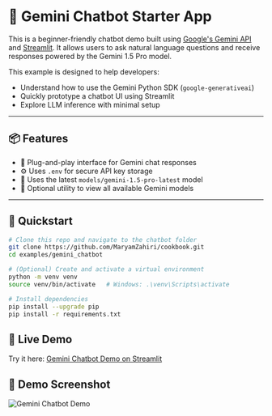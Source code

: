# 🤖 Gemini Chatbot Starter App

This is a beginner-friendly chatbot demo built using [Google's Gemini API](https://ai.google.dev/) and [Streamlit](https://streamlit.io/). It allows users to ask natural language questions and receive responses powered by the Gemini 1.5 Pro model.

This example is designed to help developers:
- Understand how to use the Gemini Python SDK (`google-generativeai`)
- Quickly prototype a chatbot UI using Streamlit
- Explore LLM inference with minimal setup

---

## 📦 Features

- 🔌 Plug-and-play interface for Gemini chat responses
- ⚙️ Uses `.env` for secure API key storage
- 🧠 Uses the latest `models/gemini-1.5-pro-latest` model
- 🧪 Optional utility to view all available Gemini models

---

## 🚀 Quickstart

```bash
# Clone this repo and navigate to the chatbot folder
git clone https://github.com/MaryamZahiri/cookbook.git
cd examples/gemini_chatbot

# (Optional) Create and activate a virtual environment
python -m venv venv
source venv/bin/activate   # Windows: .\venv\Scripts\activate

# Install dependencies
pip install --upgrade pip
pip install -r requirements.txt
```

## 🔗 Live Demo
Try it here: [Gemini Chatbot Demo on Streamlit](https://cookbook-gemini-chatbot-sample.streamlit.app/)


## 📸 Demo Screenshot

![Gemini Chatbot Demo](https://github.com/user-attachments/assets/fba52881-ef2e-4a41-aef2-3cb8a7a13d05)